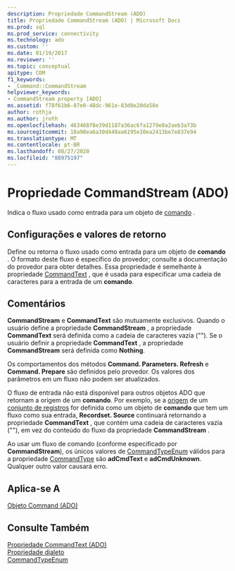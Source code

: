 ```yaml
---
description: Propriedade CommandStream (ADO)
title: Propriedade CommandStream (ADO) | Microsoft Docs
ms.prod: sql
ms.prod_service: connectivity
ms.technology: ado
ms.custom: ''
ms.date: 01/19/2017
ms.reviewer: ''
ms.topic: conceptual
apitype: COM
f1_keywords:
- _Command::CommandStream
helpviewer_keywords:
- CommandStream property [ADO]
ms.assetid: f78f61b6-87e0-48dc-961e-83d0e20da58e
author: rothja
ms.author: jroth
ms.openlocfilehash: 463468f8e39d1187a36ac6fa1279e8a2aeb3a73b
ms.sourcegitcommit: 18a98ea6a30d448aa6195e10ea2413be7e837e94
ms.translationtype: MT
ms.contentlocale: pt-BR
ms.lasthandoff: 08/27/2020
ms.locfileid: "88975197"
---
```

# <a name="commandstream-property-ado"></a>Propriedade CommandStream (ADO)
Indica o fluxo usado como entrada para um objeto de [comando](./command-object-ado.md) .  
  
## <a name="settings-and-return-values"></a>Configurações e valores de retorno  
 Define ou retorna o fluxo usado como entrada para um objeto de **comando** . O formato deste fluxo é específico do provedor; consulte a documentação do provedor para obter detalhes. Essa propriedade é semelhante à propriedade [CommandText](./commandtext-property-ado.md) , que é usada para especificar uma cadeia de caracteres para a entrada de um **comando**.  
  
## <a name="remarks"></a>Comentários  
 **CommandStream** e **CommandText** são mutuamente exclusivos. Quando o usuário define a propriedade **CommandStream** , a propriedade **CommandText** será definida como a cadeia de caracteres vazia (""). Se o usuário definir a propriedade **CommandText** , a propriedade **CommandStream** será definida como **Nothing**.  
  
 Os comportamentos dos métodos **Command. Parameters. Refresh** e **Command. Prepare** são definidos pelo provedor. Os valores dos parâmetros em um fluxo não podem ser atualizados.  
  
 O fluxo de entrada não está disponível para outros objetos ADO que retornam a origem de um **comando**. Por exemplo, se a [origem](./source-property-ado-recordset.md) de um [conjunto de registros](./recordset-object-ado.md) for definida como um objeto de **comando** que tem um fluxo como sua entrada, **Recordset. Source** continuará retornando a propriedade **CommandText** , que contém uma cadeia de caracteres vazia (""), em vez do conteúdo do fluxo da propriedade **CommandStream** .  
  
 Ao usar um fluxo de comando (conforme especificado por **CommandStream**), os únicos valores de [CommandTypeEnum](./commandtypeenum.md) válidos para a propriedade [CommandType](./commandtype-property-ado.md) são **adCmdText** e **adCmdUnknown**. Qualquer outro valor causará erro.  
  
## <a name="applies-to"></a>Aplica-se A  
 [Objeto Command (ADO)](./command-object-ado.md)  
  
## <a name="see-also"></a>Consulte Também  
 [Propriedade CommandText (ADO)](./commandtext-property-ado.md)   
 [Propriedade dialeto](./dialect-property.md)   
 [CommandTypeEnum](./commandtypeenum.md)
